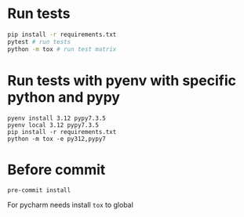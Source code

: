 # Run tests
```bash
pip install -r requirements.txt
pytest # run tests
python -m tox # run test matrix
```

# Run tests with pyenv with specific python and pypy

```
pyenv install 3.12 pypy7.3.5
pyenv local 3.12 pypy7.3.5
pip install -r requirements.txt
python -m tox -e py312,pypy7
```


# Before commit

```
pre-commit install
```

For pycharm needs install `tox` to global

